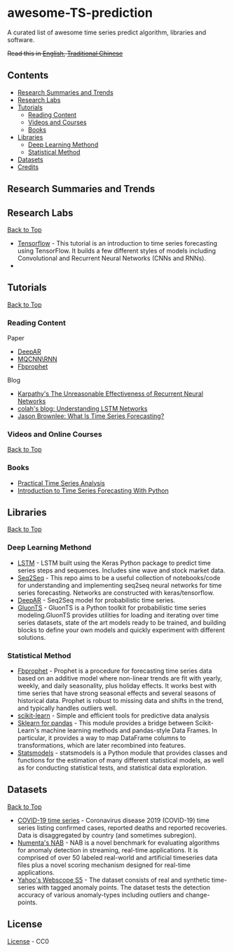 # awesome-TS-prediction
A curated list of awesome time series predict algorithm, libraries and software.

~~Read this in [English](./README.md), [Traditional Chinese](./README-ZH-TW.md)~~


## Contents

* [Research Summaries and Trends](#research-summaries-and-trends)
* [Research Labs](#research-labs)
* [Tutorials](#tutorials)
  * [Reading Content](#reading-content)
  * [Videos and Courses](#videos-and-online-courses)
  * [Books](#books)
* [Libraries](#libraries)
  * [Deep Learning Methond](#deep-learning-methond)
  * [Statistical Method](#statistical-method)
* [Datasets](#datasets)
* [Credits](#credits)

## Research Summaries and Trends




## Research Labs
[Back to Top](#contents)

* [Tensorflow](https://www.tensorflow.org/tutorials/structured_data/time_series) - This tutorial is an introduction to time series forecasting using TensorFlow. It builds a few different styles of models including Convolutional and Recurrent Neural Networks (CNNs and RNNs).
* 



## Tutorials
[Back to Top](#contents)

### Reading Content

Paper

* [DeepAR](https://arxiv.org/abs/1704.04110)
* [MQCNN\RNN](https://arxiv.org/abs/1711.11053)
* [Fbprophet](https://peerj.com/preprints/3190/)




Blog

* [Karpathy's The Unreasonable Effectiveness of Recurrent Neural Networks](https://karpathy.github.io/2015/05/21/rnn-effectiveness)
* [colah's blog: Understanding LSTM Networks](http://colah.github.io/posts/2015-08-Understanding-LSTMs/)
* [Jason Brownlee: What Is Time Series Forecasting?](https://machinelearningmastery.com/time-series-forecasting/)


### Videos and Online Courses
[Back to Top](#contents)



### Books

* [Practical Time Series Analysis](https://web.stanford.edu/~jurafsky/slp3/)
* [Introduction to Time Series Forecasting With Python](https://machinelearningmastery.com/introduction-to-time-series-forecasting-with-python/)


## Libraries

[Back to Top](#contents)

### Deep Learning Methond

  * [LSTM](https://github.com/jaungiers/LSTM-Neural-Network-for-Time-Series-Prediction) - LSTM built using the Keras Python package to predict time series steps and sequences. Includes sine wave and stock market data.
  * [Seq2Seq](https://github.com/JEddy92/TimeSeries_Seq2Seq) - This repo aims to be a useful collection of notebooks/code for understanding and implementing seq2seq neural networks for time series forecasting. Networks are constructed with keras/tensorflow.
  * [DeepAR](https://github.com/arrigonialberto86/deepar) - Seq2Seq model for probabilistic time series.
  * [GluonTS](https://github.com/awslabs/gluon-ts) - GluonTS is a Python toolkit for probabilistic time series modeling.GluonTS provides utilities for loading and iterating over time series datasets, state of the art models ready to be trained, and building blocks to define your own models and quickly experiment with different solutions.





### Statistical Method

  * [Fbprophet](https://facebook.github.io/prophet/) - Prophet is a procedure for forecasting time series data based on an additive model where non-linear trends are fit with yearly, weekly, and daily seasonality, plus holiday effects. It works best with time series that have strong seasonal effects and several seasons of historical data. Prophet is robust to missing data and shifts in the trend, and typically handles outliers well.
  * [scikit-learn](https://scikit-learn.org/stable/) - Simple and efficient tools for predictive data analysis
  * [Sklearn for pandas](https://github.com/scikit-learn-contrib/sklearn-pandas) - This module provides a bridge between Scikit-Learn's machine learning methods and pandas-style Data Frames. In particular, it provides a way to map DataFrame columns to transformations, which are later recombined into features.
  * [Statsmodels](https://www.statsmodels.org/stable/index.html) - statsmodels is a Python module that provides classes and functions for the estimation of many different statistical models, as well as for conducting statistical tests, and statistical data exploration.

  


## Datasets

[Back to Top](#contents)

- [COVID-19 time series](https://github.com/datasets/covid-19) - Coronavirus disease 2019 (COVID-19) time series listing confirmed cases, reported deaths and reported recoveries. Data is disaggregated by country (and sometimes subregion). 
- [Numenta's NAB](https://github.com/numenta/NAB) - NAB is a novel benchmark for evaluating algorithms for anomaly detection in streaming, real-time applications. It is comprised of over 50 labeled real-world and artificial timeseries data files plus a novel scoring mechanism designed for real-time applications.
- [Yahoo's Webscope S5](https://webscope.sandbox.yahoo.com/catalog.php?datatype=s&did=70) - The dataset consists of real and synthetic time-series with tagged anomaly points. The dataset tests the detection accuracy of various anomaly-types including outliers and change-points.


## License
[License](./LICENSE) - CC0
